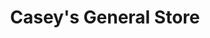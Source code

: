 ---
title: "Casey's General Store"
url: /lincoln/caseys-general-store-west-cornhusker-highway/
shop: Lebensmittel
---